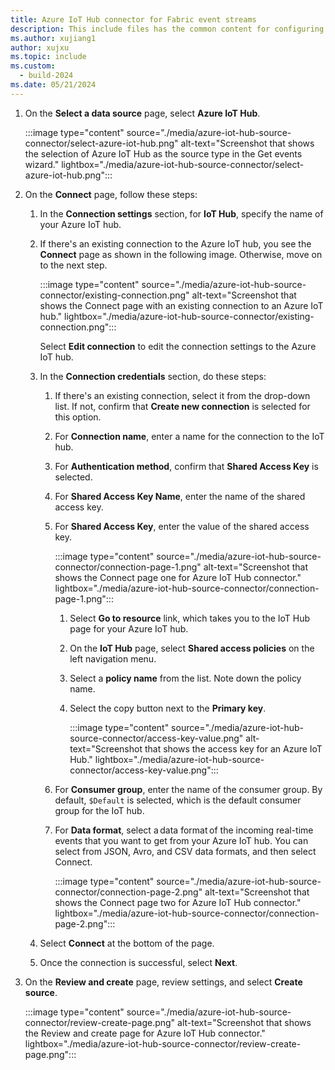```yaml
---
title: Azure IoT Hub connector for Fabric event streams
description: This include files has the common content for configuring an Azure IoT Hub connector for Fabric event streams and Real-Time hub. 
ms.author: xujiang1
author: xujxu 
ms.topic: include
ms.custom:
  - build-2024
ms.date: 05/21/2024
---
```


1. On the **Select a data source** page, select **Azure IoT Hub**. 

    :::image type="content" source="./media/azure-iot-hub-source-connector/select-azure-iot-hub.png" alt-text="Screenshot that shows the selection of Azure IoT Hub as the source type in the Get events wizard." lightbox="./media/azure-iot-hub-source-connector/select-azure-iot-hub.png":::
1. On the **Connect** page, follow these steps:
    1. In the **Connection settings** section, for **IoT Hub**, specify the name of your Azure IoT hub.
    1. If there's an existing connection to the Azure IoT hub, you see the **Connect** page as shown in the following image. Otherwise, move on to the next step.

        :::image type="content" source="./media/azure-iot-hub-source-connector/existing-connection.png" alt-text="Screenshot that shows the Connect page with an existing connection to an Azure IoT hub." lightbox="./media/azure-iot-hub-source-connector/existing-connection.png":::        

        Select **Edit connection** to edit the connection settings to the Azure IoT hub. 
    1. In the **Connection credentials** section, do these steps:
        1. If there's an existing connection, select it from the drop-down list. If not, confirm that **Create new connection** is selected for this option.
        1. For **Connection name**, enter a name for the connection to the IoT hub.
        1. For **Authentication method**, confirm that **Shared Access Key** is selected.
        1. For **Shared Access Key Name**, enter the name of the shared access key. 
        1. For **Shared Access Key**, enter the value of the shared access key.
            
            :::image type="content" source="./media/azure-iot-hub-source-connector/connection-page-1.png" alt-text="Screenshot that shows the Connect page one for Azure IoT Hub connector." lightbox="./media/azure-iot-hub-source-connector/connection-page-1.png":::

            1. Select **Go to resource** link, which takes you to the IoT Hub page for your Azure IoT hub.
            1. On the **IoT Hub** page, select **Shared access policies** on the left navigation menu.
            1. Select a **policy name** from the list. Note down the policy name.
            1. Select the copy button next to the **Primary key**. 
        
                :::image type="content" source="./media/azure-iot-hub-source-connector/access-key-value.png" alt-text="Screenshot that shows the access key for an Azure IoT Hub." lightbox="./media/azure-iot-hub-source-connector/access-key-value.png":::                        
        1. For **Consumer group**, enter the name of the consumer group. By default, `$Default` is selected, which is the default consumer group for the IoT hub. 
        1. For **Data format**, select a data format of the incoming real-time events that you want to get from your Azure IoT hub. You can select from JSON, Avro, and CSV data formats, and then select Connect.
        
            :::image type="content" source="./media/azure-iot-hub-source-connector/connection-page-2.png" alt-text="Screenshot that shows the Connect page two for Azure IoT Hub connector." lightbox="./media/azure-iot-hub-source-connector/connection-page-2.png":::        
    1. Select **Connect** at the bottom of the page. 
    1. Once the connection is successful, select **Next**. 
1. On the **Review and create** page, review settings, and select **Create source**. 

    :::image type="content" source="./media/azure-iot-hub-source-connector/review-create-page.png" alt-text="Screenshot that shows the Review and create page for Azure IoT Hub connector." lightbox="./media/azure-iot-hub-source-connector/review-create-page.png":::        

